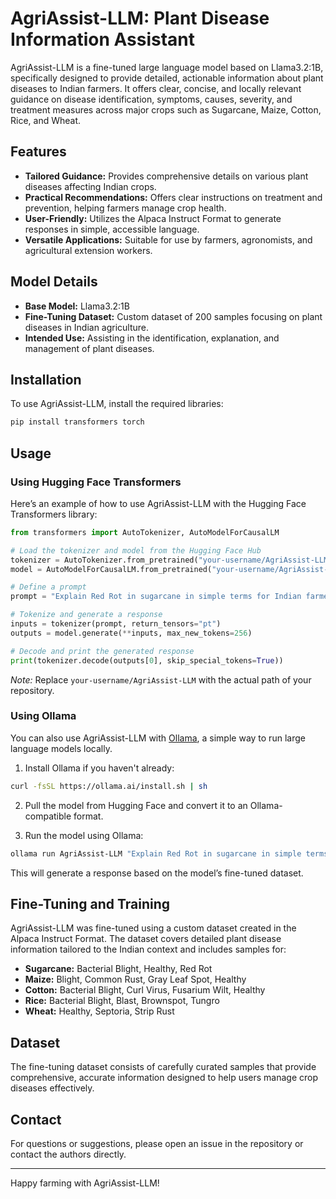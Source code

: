 # AgriAssist-LLM: Plant Disease Information Assistant

AgriAssist-LLM is a fine-tuned large language model based on Llama3.2:1B, specifically designed to provide detailed, actionable information about plant diseases to Indian farmers. It offers clear, concise, and locally relevant guidance on disease identification, symptoms, causes, severity, and treatment measures across major crops such as Sugarcane, Maize, Cotton, Rice, and Wheat.

## Features

- **Tailored Guidance:** Provides comprehensive details on various plant diseases affecting Indian crops.
- **Practical Recommendations:** Offers clear instructions on treatment and prevention, helping farmers manage crop health.
- **User-Friendly:** Utilizes the Alpaca Instruct Format to generate responses in simple, accessible language.
- **Versatile Applications:** Suitable for use by farmers, agronomists, and agricultural extension workers.

## Model Details

- **Base Model:** Llama3.2:1B
- **Fine-Tuning Dataset:** Custom dataset of 200 samples focusing on plant diseases in Indian agriculture.
- **Intended Use:** Assisting in the identification, explanation, and management of plant diseases.

## Installation

To use AgriAssist-LLM, install the required libraries:

```bash
pip install transformers torch
```

## Usage

### Using Hugging Face Transformers

Here’s an example of how to use AgriAssist-LLM with the Hugging Face Transformers library:

```python
from transformers import AutoTokenizer, AutoModelForCausalLM

# Load the tokenizer and model from the Hugging Face Hub
tokenizer = AutoTokenizer.from_pretrained("your-username/AgriAssist-LLM")
model = AutoModelForCausalLM.from_pretrained("your-username/AgriAssist-LLM")

# Define a prompt
prompt = "Explain Red Rot in sugarcane in simple terms for Indian farmers."

# Tokenize and generate a response
inputs = tokenizer(prompt, return_tensors="pt")
outputs = model.generate(**inputs, max_new_tokens=256)

# Decode and print the generated response
print(tokenizer.decode(outputs[0], skip_special_tokens=True))
```

*Note:* Replace `your-username/AgriAssist-LLM` with the actual path of your repository.

### Using Ollama

You can also use AgriAssist-LLM with [Ollama](https://ollama.ai), a simple way to run large language models locally.

1. Install Ollama if you haven't already:

```bash
curl -fsSL https://ollama.ai/install.sh | sh
```

2. Pull the model from Hugging Face and convert it to an Ollama-compatible format.

3. Run the model using Ollama:

```bash
ollama run AgriAssist-LLM "Explain Red Rot in sugarcane in simple terms for Indian farmers."
```

This will generate a response based on the model’s fine-tuned dataset.

## Fine-Tuning and Training

AgriAssist-LLM was fine-tuned using a custom dataset created in the Alpaca Instruct Format. The dataset covers detailed plant disease information tailored to the Indian context and includes samples for:

- **Sugarcane:** Bacterial Blight, Healthy, Red Rot
- **Maize:** Blight, Common Rust, Gray Leaf Spot, Healthy
- **Cotton:** Bacterial Blight, Curl Virus, Fusarium Wilt, Healthy
- **Rice:** Bacterial Blight, Blast, Brownspot, Tungro
- **Wheat:** Healthy, Septoria, Strip Rust

## Dataset

The fine-tuning dataset consists of carefully curated samples that provide comprehensive, accurate information designed to help users manage crop diseases effectively.


## Contact

For questions or suggestions, please open an issue in the repository or contact the authors directly.

---

Happy farming with AgriAssist-LLM!

